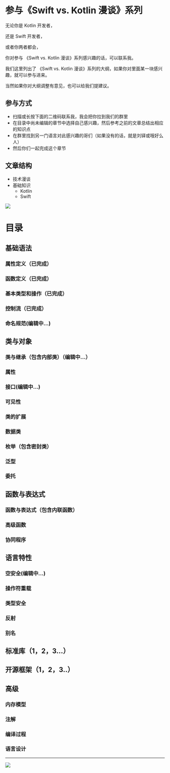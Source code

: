 # 参与《Swift vs. Kotlin 漫谈》系列

无论你是 Kotlin 开发者，

还是 Swift 开发者，

或者你两者都会，

你对参与 《Swift vs. Kotlin 漫谈》系列感兴趣的话，可以联系我。

我们这里列出了 《Swift vs. Kotlin 漫谈》系列的大纲，如果你对里面某一块感兴趣，就可以参与进来。

当然如果你对大纲调整有意见，也可以给我们提建议。

## 参与方式

- 扫描或长按下面的二维码联系我，我会把你拉到我们的群里
- 在目录中尚未编辑的章节中选择自己感兴趣，然后参考之前的文章总结出相应的知识点
- 在群里找到另一门语言对此感兴趣的哥们（如果没有的话，就是刘铎或哦好么人）
- 然后你们一起完成这个章节

## 文章结构

- 技术漫谈
- 基础知识
	- Kotlin
	- Swift

![](http://7xpox6.com1.z0.glb.clouddn.com/WechatIMG616.jpeg?imageview2/2/w/720)

# 目录

## 基础语法

### 属性定义（已完成）
### 函数定义（已完成）
### 基本类型和操作（已完成）
### 控制流（已完成）
### 命名规范(编辑中...)

## 类与对象

### 类与继承（包含内部类）（编辑中...）
### 属性
### 接口(编辑中...)
### 可见性
### 类的扩展
### 数据类
### 枚举（包含密封类）
### 泛型
### 委托

## 函数与表达式

### 函数与表达式（包含内联函数）
### 高级函数
### 协同程序

## 语言特性

### 空安全(编辑中...)
### 操作符重载
### 类型安全
### 反射
### 别名

## 标准库（1，2，3...）
## 开源框架（1，2，3..）

## 高级

### 内存模型
### 注解
### 编译过程
### 语言设计


---

![](http://7xpox6.com1.z0.glb.clouddn.com/kotlin-three-wechat.jpg)